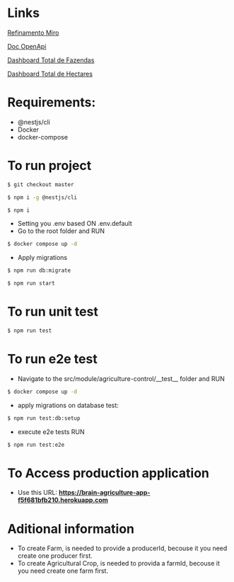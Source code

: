# Links

[Refinamento Miro](https://miro.com/app/board/uXjVLwJJRCM=/?moveToWidget=3458764612521512499&cot=14)

[Doc OpenApi](https://brain-agriculture-app-f5f681bfb210.herokuapp.com/api)

[Dashboard Total de Fazendas](https://jb-tecnology.metabaseapp.com/public/dashboard/cc8c54ab-a2de-40be-8253-3a5a809f4a38)

[Dashboard Total de Hectares](https://jb-tecnology.metabaseapp.com/public/dashboard/9a33594c-0949-4b01-906c-1e2bc49f8a31)

# Requirements:

- @nestjs/cli
- Docker
- docker-compose

# To run project
```bash
$ git checkout master
```

```bash
$ npm i -g @nestjs/cli
```

```bash
$ npm i
```

- Setting you .env based ON .env.default
- Go to the root folder and RUN

```bash
$ docker compose up -d
```

- Apply migrations

```bash
$ npm run db:migrate
```

```bash
$ npm run start
```

# To run unit test

```bash
$ npm run test
```

# To run e2e test

- Navigate to the src/module/agriculture-control/\_\_test\_\_ folder and RUN

```bash
$ docker compose up -d
```

- apply migrations on database test:

```bash
$ npm run test:db:setup
```

- execute e2e tests RUN

```bash
$ npm run test:e2e
```

# To Access production application
- Use this URL: __https://brain-agriculture-app-f5f681bfb210.herokuapp.com__

# Aditional information
- To create Farm, is needed to provide a producerId, becouse it you need create one producer first.
- To create Agricultural Crop, is needed to provida a farmId, becouse it you need create one farm first.
